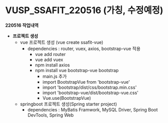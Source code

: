 # VUSP_SSAFIT_220516 (가칭, 수정예정)   
**220516 작업내역**
* **프로젝트 생성**   
  * vue 프로젝트 생성 (vue create ssafit-vue)
    * dependencies : router, vuex, axios, bootstrap-vue 적용
      * vue add router   
      * vue add vuex    
      * npm install axios
      * npm install vue bootstrap-vue bootstrap   
        * main.js 추가
        * import BootstrapVue from 'bootstrap-vue'
        * import 'bootstrap/dist/css/bootstrap.min.css'
        * import 'bootstrap-vue/dist/bootstrap-vue.css'
        * Vue.use(BootstrapVue)
  * springboot 프로젝트 생성(Spring starter project)
    * dependencies : MyBatis Framwork, MySQL Driver, Spring Boot DevTools, Spring Web


